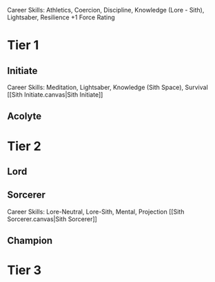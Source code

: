 Career Skills: Athletics, Coercion, Discipline, Knowledge (Lore - Sith), Lightsaber, Resilience
+1 Force Rating

# Tier 1
## Initiate
Career Skills: Meditation, Lightsaber, Knowledge (Sith Space), Survival
[[Sith Initiate.canvas|Sith Initiate]]

## Acolyte


# Tier 2
## Lord

## Sorcerer
Career Skills: Lore-Neutral, Lore-Sith, Mental, Projection 
[[Sith Sorcerer.canvas|Sith Sorcerer]]
## Champion
# Tier 3
